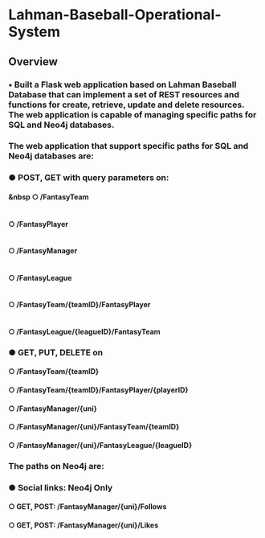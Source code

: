 # Lahman-Baseball-Operational-System

## Overview ##
### •	Built a Flask web application based on Lahman Baseball Database that can implement a set of REST resources and functions for create, retrieve, update and delete resources. The web application is capable of managing specific paths for SQL and Neo4j databases.

### The web application that support specific paths for SQL and Neo4j databases are:
### ● POST, GET with query parameters on: 
####  &nbsp ○ /FantasyTeam
####  <br />○ /FantasyPlayer
####  <br />○ /FantasyManager 
####  <br />○ /FantasyLeague
####  <br />○ /FantasyTeam/{teamID}/FantasyPlayer
####  <br />○ /FantasyLeague/{leagueID}/FantasyTeam 
### ● GET, PUT, DELETE on
####  ○ /FantasyTeam/{teamID}
####  ○ /FantasyTeam/{teamID}/FantasyPlayer/{playerID} 
####  ○ /FantasyManager/{uni}
####  ○ /FantasyManager/{uni}/FantasyTeam/{teamID}
####  ○ /FantasyManager/{uni}/FantasyLeague/{leagueID}

### The paths on Neo4j are:
### ● Social links: Neo4j Only
####  ○ GET, POST: /FantasyManager/{uni}/Follows
####  ○ GET, POST: /FantasyManager/{uni}/Likes
